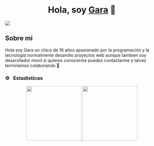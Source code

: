 <div align="center"> <h1 align="center">Hola, soy <a href="https://github com/AntonioMirabal">Gara</a> 👋</h1> </div> <img src="https://github.com/AntonioMirabal/Gara/blob/main/gara_left_with_text.png">


## Sobre mi

Hola soy Gara un chico de 16 años apasionado por la programación y la tecnología normalmente desarollo proyectos web aunque tambien soy desarollador movil si quieres conocerme puedes contactarme y talvez terminemos colaborando 🤗
<br> 
### ⚙️ &nbsp; Estadísticas <p align="center"> <a href="https://github.com/AntonioMirabal"> <img height="180em" src="https://github-readme-stats-eight-theta.vercel.app/api?username=antoniomirabal&show_icons=true&include_all_commits=true&count_private=true"/> <img height="180em" src="https://github-readme-stats-eight-theta.vercel.app/api/top-langs/?username=antoniomirabal&layout=compact&langs_count=8"/> </a> </p>
